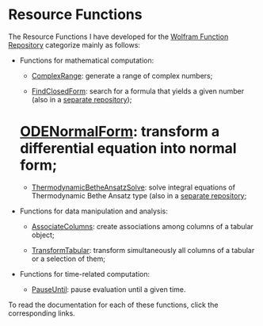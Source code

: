 # Resource Functions
The Resource Functions I have developed for the [Wolfram Function Repository](https://resources.wolframcloud.com/FunctionRepository/) categorize mainly as follows:

* Functions for mathematical computation:

  * [ComplexRange](https://resources.wolframcloud.com/FunctionRepository/resources/ComplexRange/): generate a range of complex numbers;

  * [FindClosedForm](https://resources.wolframcloud.com/FunctionRepository/resources/FindClosedForm/): search for a formula that yields a given number (also in a [separate repository](https://github.com/Daniele-Gregori/FindClosedForm));
 
  # [ODENormalForm](https://resources.wolframcloud.com/FunctionRepository/resources/ODENormalForm/): transform a differential equation into normal form;

  * [ThermodynamicBetheAnsatzSolve](https://resources.wolframcloud.com/FunctionRepository/resources/ThermodynamicBetheAnsatzSolve/): solve integral equations of Thermodynamic Bethe Ansatz type (also in a [separate repository](https://github.com/Daniele-Gregori/ThermodynamicBetheAnsatz);
  

* Functions for data manipulation and analysis:

  * [AssociateColumns](https://resources.wolframcloud.com/FunctionRepository/resources/AssociateColumns/): create associations among columns of a tabular object;

  * [TransformTabular](https://resources.wolframcloud.com/FunctionRepository/resources/TransformTabular/): transform simultaneously all columns of a tabular or a selection of them;
 

* Functions for time-related computation:

  * [PauseUntil](https://resources.wolframcloud.com/FunctionRepository/resources/PauseUntil/): pause evaluation until a given time.

To read the documentation for each of these functions, click the corresponding links.

